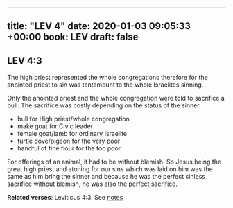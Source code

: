 
---
title: "LEV 4"
date: 2020-01-03 09:05:33 +00:00
book: LEV
draft: false
---

## LEV 4:3

The high priest represented the whole congregations therefore for the anointed priest to sin was tantamount to the whole Israelites sinning.

Only the anointed priest and the whole congregation were told to sacrifice a bull.  The sacrifice was costly depending on the status of the sinner.

- bull for High priest/whole congregation 
- make goat for Civic leader
- female goat/lamb for ordinary Israelite 
- turtle dove/pigeon for the very poor 
- handful of fine flour for the too poor

For offerings of an animal, it had to be without blemish. So Jesus being the great high priest and atoning for our sins which was laid on him was the same as him bring the sinner and because he was the perfect sinless sacrifice without blemish, he was also the perfect sacrifice.

**Related verses**: Leviticus 4:3. See [notes](https://my.bible.com/notes/3333518177069686971)

